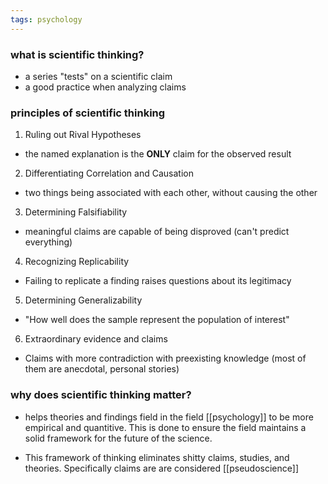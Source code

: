 ```yaml
---
tags: psychology
---
```


### what is scientific thinking?
- a series "tests" on a scientific claim
- a good practice when analyzing claims

### principles of scientific thinking

1. Ruling out Rival Hypotheses
- the named explanation is the **ONLY** claim for the observed result

2. Differentiating Correlation and Causation
- two things being associated with each other, without causing the other

3. Determining Falsifiability
- meaningful claims are capable of being disproved (can't predict everything)

4. Recognizing Replicability
- Failing to replicate a finding raises questions about its legitimacy

5.  Determining Generalizability
- "How well does the sample represent the population of interest"

6. Extraordinary evidence and claims
- Claims with more contradiction with preexisting knowledge (most of them are anecdotal, personal stories)

### why does scientific thinking matter?
- helps theories and findings field in the field [[psychology]] to be more empirical and quantitive. This is done to ensure the field maintains a solid framework for the future of the science. 

- This framework of thinking eliminates shitty claims, studies, and theories. Specifically claims are are considered [[pseudoscience]]